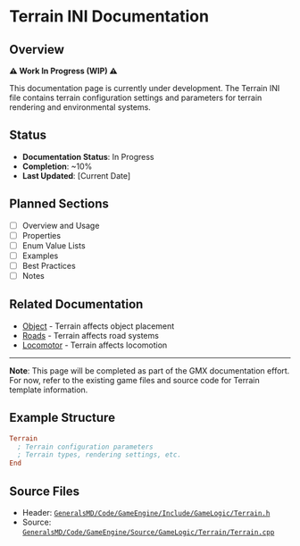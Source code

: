 # Terrain INI Documentation

## Overview

**⚠️ Work In Progress (WIP) ⚠️**

This documentation page is currently under development. The Terrain INI file contains terrain configuration settings and parameters for terrain rendering and environmental systems.

## Status

- **Documentation Status**: In Progress
- **Completion**: ~10%
- **Last Updated**: [Current Date]

## Planned Sections

- [ ] Overview and Usage
- [ ] Properties
- [ ] Enum Value Lists
- [ ] Examples
- [ ] Best Practices
- [ ] Notes

## Related Documentation

- [Object](Object.md) - Terrain affects object placement
- [Roads](Roads.md) - Terrain affects road systems
- [Locomotor](Locomotor.md) - Terrain affects locomotion

---

**Note**: This page will be completed as part of the GMX documentation effort. For now, refer to the existing game files and source code for Terrain template information.

## Example Structure

```ini
Terrain
  ; Terrain configuration parameters
  ; Terrain types, rendering settings, etc.
End
```

## Source Files

- Header: [`GeneralsMD/Code/GameEngine/Include/GameLogic/Terrain.h`](../GeneralsMD/Code/GameEngine/Include/GameLogic/Terrain.h)
- Source: [`GeneralsMD/Code/GameEngine/Source/GameLogic/Terrain/Terrain.cpp`](../GeneralsMD/Code/GameEngine/Source/GameLogic/Terrain/Terrain.cpp)
